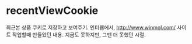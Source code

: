 # recentViewCookie
최근본 상품 쿠키로 저장하고 보여주기.
인터웹에서, http://www.winmol.com/ 사이트 작업할때 만들었던 내용.
지금도 못하지만, 그땐 더 못했던 시절.

